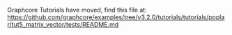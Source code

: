 Graphcore Tutorials have moved, find this file at:
https://github.com/graphcore/examples/tree/v3.2.0/tutorials/tutorials/poplar/tut5_matrix_vector/tests/README.md
